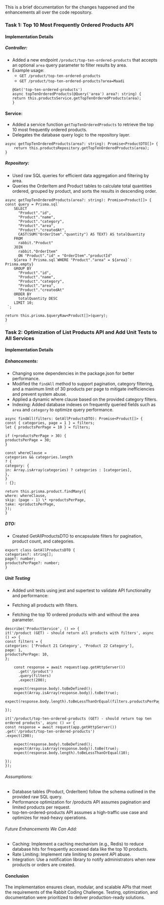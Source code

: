 This is a brief documentation for the changes happened and the enhancements all over the code repository.

### Task 1: Top 10 Most Frequently Ordered Products API
#### Implementation Details
##### Controller:

* Added a new endpoint `/product/top-ten-ordered-products` that accepts an optional `area` query parameter to filter results by area.
* Example usage:
    * `GET /product/top-ten-ordered-products`
    * `GET /product/top-ten-ordered-products?area=Maadi`
    ```
    @Get('top-ten-ordered-products')
    async topTenOrderedProducts(@Query('area') area?: string) {
    return this.productsService.getTopTenOrderedProducts(area);
    }
    ```
#### Service:
- Added a service function `getTopTenOrderedProducts` to retrieve the top 10 most frequently ordered products.
- Delegates the database query logic to the repository layer.

```
async getTopTenOrderedProducts(area?: string): Promise<ProductDTO[]> {
    return this.productsRepository.getTopTenOrderedProducts(area);
}
```
##### Repository:

* Used raw SQL queries for efficient data aggregation and filtering by area.
* Queries the OrderItem and Product tables to calculate total quantities ordered, grouped by product, and sorts the results in descending order.

```
async getTopTenOrderedProducts(area?: string): Promise<Product[]> {
const query = Prisma.sql`
    SELECT 
      "Product"."id",
      "Product"."name",
      "Product"."category",
      "Product"."area",
      "Product"."createdAt",
      CAST(SUM("OrderItem"."quantity") AS TEXT) AS totalQuantity
    FROM 
      rabbit."Product"
    JOIN 
      rabbit."OrderItem" 
      ON "Product"."id" = "OrderItem"."productId"
    ${area ? Prisma.sql`WHERE "Product"."area" = ${area}`: Prisma.empty}
    GROUP BY 
      "Product"."id", 
      "Product"."name", 
      "Product"."category", 
      "Product"."area", 
      "Product"."createdAt"
    ORDER BY 
      totalQuantity DESC
    LIMIT 10;
 `;

return this.prisma.$queryRaw<Product[]>(query);
}
```
### Task 2: Optimization of List Products API and Add Unit Tests to All Services
#### Implementation Details
##### Enhancements:
* Changing some dependencies in the package.json for better performance.
* Modified the `findAll` method to support pagination, category filtering, and a maximum limit of 30 products per page to mitigate inefficiencies and prevent system abuse.
* Applied a dynamic where clause based on the provided category filters.
* Indexing:
Added database indexes on frequently queried fields such as `area` and `category` to optimize query performance.

```
async findAll(filters: GetAllProductsDTO): Promise<Product[]> {
const { categories, page = 1 } = filters;
let { productsPerPage = 10 } = filters;

if (+productsPerPage > 30) {
productsPerPage = 30;
}

const whereClause =
categories && categories.length
? {
category: {
in: Array.isArray(categories) ? categories : [categories],
},
}
: {};

return this.prisma.product.findMany({
where: whereClause,
skip: (page - 1) \* +productsPerPage,
take: +productsPerPage,
});
} 
```
##### DTO:

* Created GetAllProductsDTO to encapsulate filters for pagination, product count, and categories.
```
export class GetAllProductsDTO {
categories?: string[];
page?: number;
productsPerPage?: number;
}
```

##### Unit Testing
* Added unit tests using jest and supertest to validate API functionality and performance:

* Fetching all products with filters.
* Fetching the top 10 ordered products with and without the area parameter.
```
describe('ProductService', () => {
it('/product (GET) - should return all products with filters', async () => {
const filters = {
categories: ['Product 21 Category', 'Product 22 Category'],
page: 1,
productsPerPage: 10,
};

    const response = await request(app.getHttpServer())
      .get('/product')
      .query(filters)
      .expect(200);

    expect(response.body).toBeDefined();
    expect(Array.isArray(response.body)).toBe(true);
    expect(response.body.length).toBeLessThanOrEqual(filters.productsPerPage);

});

it('/product/top-ten-ordered-products (GET) - should return top ten ordered products', async () => {
const response = await request(app.getHttpServer())
.get('/product/top-ten-ordered-products')
.expect(200);

    expect(response.body).toBeDefined();
    expect(Array.isArray(response.body)).toBe(true);
    expect(response.body.length).toBeLessThanOrEqual(10);

});
});
```
###### Assumptions:
* Database tables (Product, OrderItem) follow the schema outlined in the provided raw SQL query.
* Performance optimization for /products API assumes pagination and limited products per request.
* top-ten-ordered-products API assumes a high-traffic use case and optimizes for read-heavy operations.

###### Future Enhancements We Can Add:
* Caching:
Implement a caching mechanism (e.g., Redis) to reduce database hits for frequently accessed data like the top 10 products.
* Rate Limiting:
Implement rate limiting to prevent API abuse.
* Integration:
Use a notification library to notify administrators when new products or orders are created.
#### Conclusion
The implementation ensures clean, modular, and scalable APIs that meet the requirements of the Rabbit Coding Challenge. Testing, optimization, and documentation were prioritized to deliver production-ready solutions.
